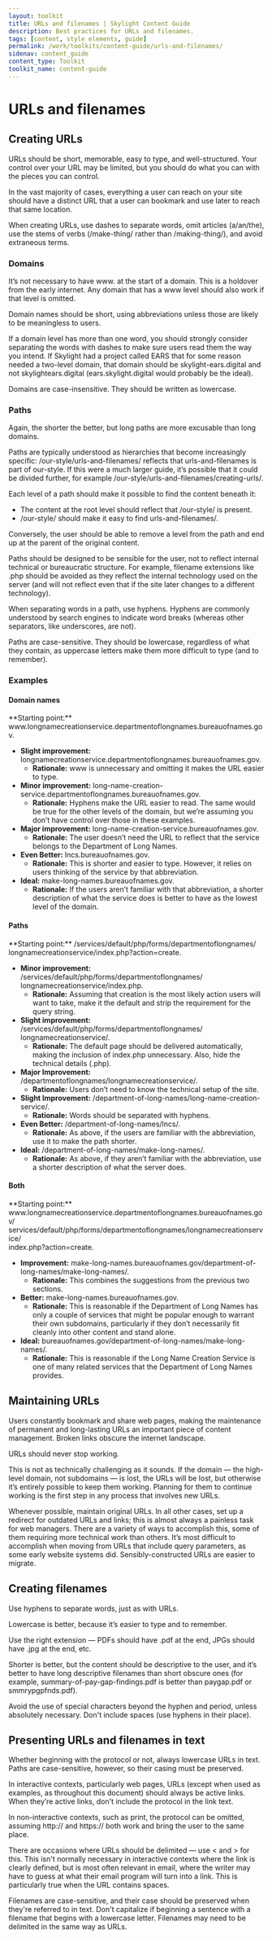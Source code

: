 ```yaml
---
layout: toolkit
title: URLs and filenames | Skylight Content Guide
description: Best practices for URLs and filenames.
tags: [content, style elements, guide]
permalink: /work/toolkits/content-guide/urls-and-filenames/
sidenav: content_guide
content_type: Toolkit
toolkit_name: content-guide
---
```


# URLs and filenames

## Creating URLs

URLs should be short, memorable, easy to type, and well-structured. Your control over your URL may be limited, but you should do what you can with the pieces you can control.

In the vast majority of cases, everything a user can reach on your site should have a distinct URL that a user can bookmark and use later to reach that same location.

When creating URLs, use dashes to separate words, omit articles (a/an/the), use the stems of verbs (/make-thing/ rather than /making-thing/), and avoid extraneous terms.


### Domains

It’s not necessary to have www. at the start of a domain. This is a holdover from the early internet. Any domain that has a www level should also work if that level is omitted.

Domain names should be short, using abbreviations unless those are likely to be meaningless to users.

If a domain level has more than one word, you should strongly consider separating the words with dashes to make sure users read them the way you intend. If Skylight had a project called EARS that for some reason needed a two-level domain, that domain should be skylight-ears.digital and not skylightears.digital (ears.skylight.digital would probably be the ideal).

Domains are case-insensitive. They should be written as lowercase.


### Paths

Again, the shorter the better, but long paths are more excusable than long domains.

Paths are typically understood as hierarchies that become increasingly specific: /our-style/urls-and-filenames/ reflects that urls-and-filenames is part of our-style. If this were a much larger guide, it’s possible that it could be divided further, for example /our-style/urls-and-filenames/creating-urls/.

Each level of a path should make it possible to find the content beneath it:

* The content at the root level should reflect that /our-style/ is present.
* /our-style/ should make it easy to find urls-and-filenames/.

Conversely, the user should be able to remove a level from the path and end up at the parent of the original content.

Paths should be designed to be sensible for the user, not to reflect internal technical or bureaucratic structure. For example, filename extensions like .php should be avoided as they reflect the internal technology used on the server (and will not reflect even that if the site later changes to a different technology).

When separating words in a path, use hyphens. Hyphens are commonly understood by search engines to indicate word breaks (whereas other separators, like underscores, are not).

Paths are case-sensitive. They should be lowercase, regardless of what they contain, as uppercase letters make them more difficult to type (and to remember).


### Examples

#### Domain names

<div class="example" markdown="1">
**Starting point:** www.longnamecreationservice.departmentoflongnames.bureauofnames.gov.

* **Slight improvement:** longnamecreationservice.departmentoflongnames.bureauofnames.gov.
  * **Rationale:** www is unnecessary and omitting it makes the URL easier to type.
* **Minor improvement:** long-name-creation-service.departmentoflongnames.bureauofnames.gov.
  * **Rationale:** Hyphens make the URL easier to read. The same would be true for the other levels of the domain, but we’re assuming you don’t have control over those in these examples.
* **Major improvement:** long-name-creation-service.bureauofnames.gov.
  * **Rationale:** The user doesn’t need the URL to reflect that the service belongs to the Department of Long Names.
* **Even Better:** lncs.bureauofnames.gov.
  * **Rationale:** This is shorter and easier to type. However, it relies on users thinking of the service by that abbreviation.
* **Ideal:** make-long-names.bureauofnames.gov.
  * **Rationale:** If the users aren’t familiar with that abbreviation, a shorter description of what the service does is better to have as the lowest level of the domain.
</div>


#### Paths

<div class="example" markdown="1">
**Starting point:** /services/default/php/forms/departmentoflongnames/<br>longnamecreationservice/index.php?action=create.

* **Minor improvement:** /services/default/php/forms/departmentoflongnames/<br>longnamecreationservice/index.php.
  * **Rationale:** Assuming that creation is the most likely action users will want to take, make it the default and strip the requirement for the query string.
* **Slight improvement:** /services/default/php/forms/departmentoflongnames/<br>longnamecreationservice/.
  * **Rationale:** The default page should be delivered automatically, making the inclusion of index.php unnecessary. Also, hide the technical details (.php).
* **Major Improvement:** /departmentoflongnames/longnamecreationservice/.
  * **Rationale:** Users don’t need to know the technical setup of the site.
* **Slight Improvement:** /department-of-long-names/long-name-creation-service/.
  * **Rationale:** Words should be separated with hyphens.
* **Even Better:** /department-of-long-names/lncs/.
  * **Rationale:** As above, if the users are familiar with the abbreviation, use it to make the path shorter.
* **Ideal:** /department-of-long-names/make-long-names/.
  * **Rationale:** As above, if they aren’t familiar with the abbreviation, use a shorter description of what the server does.
</div>

#### Both

<div class="example" markdown="1">
**Starting point:** www.longnamecreationservice.departmentoflongnames.bureauofnames.gov/<br>services/default/php/forms/departmentoflongnames/longnamecreationservice/<br>index.php?action=create.

* **Improvement:** make-long-names.bureauofnames.gov/department-of-long-names/make-long-names/.
  * **Rationale:** This combines the suggestions from the previous two sections.
* **Better:** make-long-names.bureauofnames.gov.
  * **Rationale:** This is reasonable if the Department of Long Names has only a couple of services that might be popular enough to warrant their own subdomains, particularly if they don’t necessarily fit cleanly into other content and stand alone.
* **Ideal:** bureauofnames.gov/department-of-long-names/make-long-names/.
  * **Rationale:** This is reasonable if the Long Name Creation Service is one of many related services that the Department of Long Names provides.
</div>

## Maintaining URLs

Users constantly bookmark and share web pages, making the maintenance of permanent and long-lasting URLs an important piece of content management. Broken links obscure the internet landscape.

URLs should never stop working.

This is not as technically challenging as it sounds. If the domain — the high-level domain, not subdomains — is lost, the URLs will be lost, but otherwise it’s entirely possible to keep them working. Planning for them to continue working is the first step in any process that involves new URLs.

Whenever possible, maintain original URLs. In all other cases, set up a redirect for outdated URLs and links; this is almost always a painless task for web managers. There are a variety of ways to accomplish this, some of them requiring more technical work than others. It’s most difficult to accomplish when moving from URLs that include query parameters, as some early website systems did. Sensibly-constructed URLs are easier to migrate.


## Creating filenames

Use hyphens to separate words, just as with URLs.

Lowercase is better, because it’s easier to type and to remember.

Use the right extension — PDFs should have .pdf at the end, JPGs should have .jpg at the end, etc.

Shorter is better, but the content should be descriptive to the user, and it’s better to have long descriptive filenames than short obscure ones (for example, summary-of-pay-gap-findings.pdf is better than paygap.pdf or smmrypgpfnds.pdf).

Avoid the use of special characters beyond the hyphen and period, unless absolutely necessary. Don't include spaces (use hyphens in their place).


## Presenting URLs and filenames in text

Whether beginning with the protocol or not, always lowercase URLs in text. Paths are case-sensitive, however, so their casing must be preserved.

In interactive contexts, particularly web pages, URLs (except when used as examples, as throughout this document) should always be active links. When they’re active links, don't include the protocol in the link text.

In non-interactive contexts, such as print, the protocol can be omitted, assuming http:// and https:// both work and bring the user to the same place.

There are occasions where URLs should be delimited — use &lt; and > for this. This isn't normally necessary in interactive contexts where the link is clearly defined, but is most often relevant in email, where the writer may have to guess at what their email program will turn into a link. This is particularly true when the URL contains spaces.

Filenames are case-sensitive, and their case should be preserved when they're referred to in text. Don't capitalize if beginning a sentence with a filename that begins with a lowercase letter. Filenames may need to be delimited in the same way as URLs.

